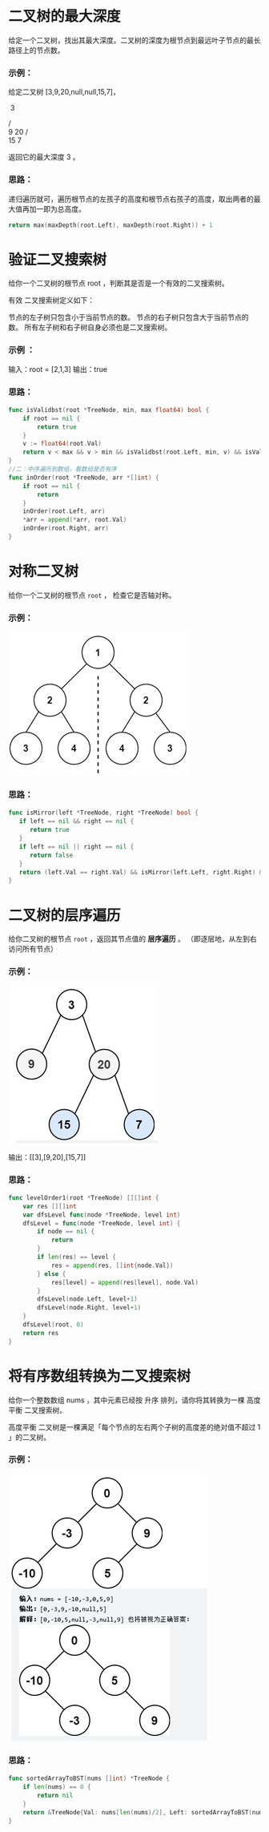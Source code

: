 # 二叉树的最大深度

给定一个二叉树，找出其最大深度。二叉树的深度为根节点到最远叶子节点的最长路径上的节点数。

### 示例：

给定二叉树 [3,9,20,null,null,15,7]，

​	3

   / \
  9  20
    /  \
   15   7

返回它的最大深度 3 。

### 思路：

递归遍历就可，遍历根节点的左孩子的高度和根节点右孩子的高度，取出两者的最大值再加一即为总高度。

```go
return max(maxDepth(root.Left), maxDepth(root.Right)) + 1
```

# 验证二叉搜索树

给你一个二叉树的根节点 root ，判断其是否是一个有效的二叉搜索树。

有效 二叉搜索树定义如下：

节点的左子树只包含小于当前节点的数。
节点的右子树只包含大于当前节点的数。
所有左子树和右子树自身必须也是二叉搜索树。

### 示例 ：

输入：root = [2,1,3]
输出：true

### 思路：

```go
func isValidbst(root *TreeNode, min, max float64) bool {
	if root == nil {
		return true
	}
	v := float64(root.Val)
	return v < max && v > min && isValidbst(root.Left, min, v) && isValidbst(root.Right, v, max)
}
//二：中序遍历到数组，看数组是否有序
func inOrder(root *TreeNode, arr *[]int) {
	if root == nil {
		return
	}
	inOrder(root.Left, arr)
	*arr = append(*arr, root.Val)
	inOrder(root.Right, arr)
}
```

# 对称二叉树

给你一个二叉树的根节点 `root` ， 检查它是否轴对称。

### 示例：

![image-20230612192528623](img/image-20230612192528623.png) 

### 思路：

```go
func isMirror(left *TreeNode, right *TreeNode) bool {
   if left == nil && right == nil {
      return true
   }
   if left == nil || right == nil {
      return false
   }
   return (left.Val == right.Val) && isMirror(left.Left, right.Right) && isMirror(left.Right, right.Left)
}
```

# 二叉树的层序遍历

给你二叉树的根节点 `root` ，返回其节点值的 **层序遍历** 。 （即逐层地，从左到右访问所有节点）

### 示例：

![image-20230612193627829](img/image-20230612193627829.png) 

输出：[[3],[9,20],[15,7]]

### 思路：

```go
func levelOrder1(root *TreeNode) [][]int {
	var res [][]int
	var dfsLevel func(node *TreeNode, level int)
	dfsLevel = func(node *TreeNode, level int) {
		if node == nil {
			return
		}
		if len(res) == level {
			res = append(res, []int{node.Val})
		} else {
			res[level] = append(res[level], node.Val)
		}
		dfsLevel(node.Left, level+1)
		dfsLevel(node.Right, level+1)
	}
	dfsLevel(root, 0)
	return res
}
```

# 将有序数组转换为二叉搜索树

给你一个整数数组 nums ，其中元素已经按 升序 排列，请你将其转换为一棵 高度平衡 二叉搜索树。

高度平衡 二叉树是一棵满足「每个节点的左右两个子树的高度差的绝对值不超过 1 」的二叉树。

### 示例：

![image-20230612200628809](img/image-20230612200628809.png) 

### 思路：

```go
func sortedArrayToBST(nums []int) *TreeNode {
	if len(nums) == 0 {
		return nil
	}
	return &TreeNode{Val: nums[len(nums)/2], Left: sortedArrayToBST(nums[:len(nums)/2]), Right: sortedArrayToBST(nums[len(nums)/2+1:])}
}
```

